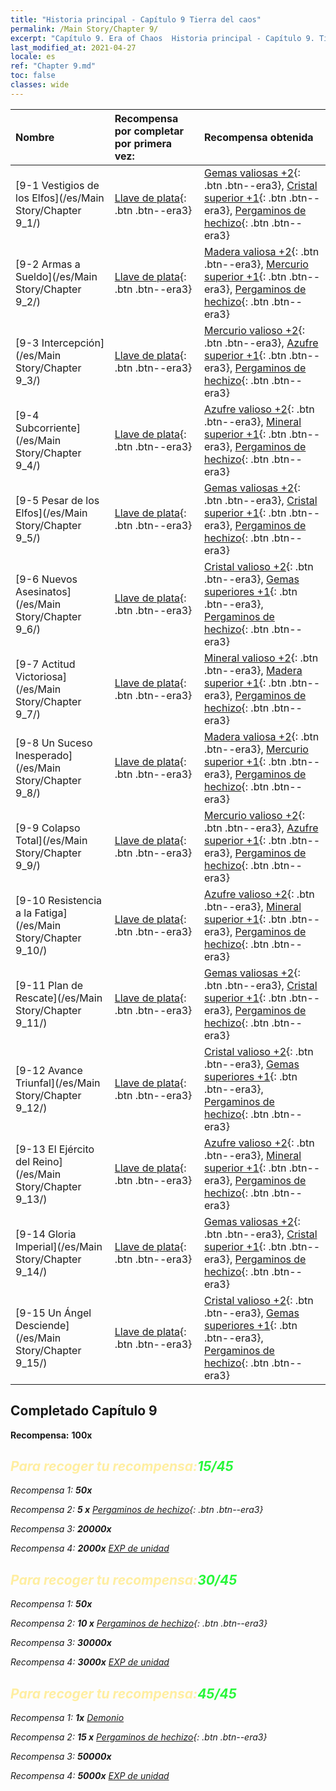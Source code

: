 ```yaml
---
title: "Historia principal - Capítulo 9 Tierra del caos"
permalink: /Main Story/Chapter 9/
excerpt: "Capítulo 9. Era of Chaos  Historia principal - Capítulo 9. Tierra del caos"
last_modified_at: 2021-04-27
locale: es
ref: "Chapter 9.md"
toc: false
classes: wide
---
```


  | Nombre |  Recompensa por completar por primera vez: | Recompensa obtenida |
  |:------------|:------------|:------------| 
  | [9-1 Vestigios de los Elfos](/es/Main Story/Chapter 9_1/) | [Llave de plata](/ItemsES/con_693/){: .btn .btn--era3} | [Gemas valiosas +2](/ItemsES/mat_30/){: .btn .btn--era3}, [Cristal superior +1](/ItemsES/mat_24/){: .btn .btn--era3}, [Pergaminos de hechizo](/ItemsES/con_694/){: .btn .btn--era3} |
  | [9-2 Armas a Sueldo](/es/Main Story/Chapter 9_2/) | [Llave de plata](/ItemsES/con_693/){: .btn .btn--era3} | [Madera valiosa +2](/ItemsES/mat_27/){: .btn .btn--era3}, [Mercurio superior +1](/ItemsES/mat_21/){: .btn .btn--era3}, [Pergaminos de hechizo](/ItemsES/con_694/){: .btn .btn--era3} |
  | [9-3 Intercepción](/es/Main Story/Chapter 9_3/) | [Llave de plata](/ItemsES/con_693/){: .btn .btn--era3} | [Mercurio valioso +2](/ItemsES/mat_28/){: .btn .btn--era3}, [Azufre superior +1](/ItemsES/mat_22/){: .btn .btn--era3}, [Pergaminos de hechizo](/ItemsES/con_694/){: .btn .btn--era3} |
  | [9-4 Subcorriente](/es/Main Story/Chapter 9_4/) | [Llave de plata](/ItemsES/con_693/){: .btn .btn--era3} | [Azufre valioso +2](/ItemsES/mat_29/){: .btn .btn--era3}, [Mineral superior +1](/ItemsES/mat_19/){: .btn .btn--era3}, [Pergaminos de hechizo](/ItemsES/con_694/){: .btn .btn--era3} |
  | [9-5 Pesar de los Elfos](/es/Main Story/Chapter 9_5/) | [Llave de plata](/ItemsES/con_693/){: .btn .btn--era3} | [Gemas valiosas +2](/ItemsES/mat_30/){: .btn .btn--era3}, [Cristal superior +1](/ItemsES/mat_24/){: .btn .btn--era3}, [Pergaminos de hechizo](/ItemsES/con_694/){: .btn .btn--era3} |
  | [9-6 Nuevos Asesinatos](/es/Main Story/Chapter 9_6/) | [Llave de plata](/ItemsES/con_693/){: .btn .btn--era3} | [Cristal valioso +2](/ItemsES/mat_31/){: .btn .btn--era3}, [Gemas superiores +1](/ItemsES/mat_23/){: .btn .btn--era3}, [Pergaminos de hechizo](/ItemsES/con_694/){: .btn .btn--era3} |
  | [9-7 Actitud Victoriosa](/es/Main Story/Chapter 9_7/) | [Llave de plata](/ItemsES/con_693/){: .btn .btn--era3} | [Mineral valioso +2](/ItemsES/mat_26/){: .btn .btn--era3}, [Madera superior +1](/ItemsES/mat_20/){: .btn .btn--era3}, [Pergaminos de hechizo](/ItemsES/con_694/){: .btn .btn--era3} |
  | [9-8 Un Suceso Inesperado](/es/Main Story/Chapter 9_8/) | [Llave de plata](/ItemsES/con_693/){: .btn .btn--era3} | [Madera valiosa +2](/ItemsES/mat_27/){: .btn .btn--era3}, [Mercurio superior +1](/ItemsES/mat_21/){: .btn .btn--era3}, [Pergaminos de hechizo](/ItemsES/con_694/){: .btn .btn--era3} |
  | [9-9 Colapso Total](/es/Main Story/Chapter 9_9/) | [Llave de plata](/ItemsES/con_693/){: .btn .btn--era3} | [Mercurio valioso +2](/ItemsES/mat_28/){: .btn .btn--era3}, [Azufre superior +1](/ItemsES/mat_22/){: .btn .btn--era3}, [Pergaminos de hechizo](/ItemsES/con_694/){: .btn .btn--era3} |
  | [9-10 Resistencia a la Fatiga](/es/Main Story/Chapter 9_10/) | [Llave de plata](/ItemsES/con_693/){: .btn .btn--era3} | [Azufre valioso +2](/ItemsES/mat_29/){: .btn .btn--era3}, [Mineral superior +1](/ItemsES/mat_19/){: .btn .btn--era3}, [Pergaminos de hechizo](/ItemsES/con_694/){: .btn .btn--era3} |
  | [9-11 Plan de Rescate](/es/Main Story/Chapter 9_11/) | [Llave de plata](/ItemsES/con_693/){: .btn .btn--era3} | [Gemas valiosas +2](/ItemsES/mat_30/){: .btn .btn--era3}, [Cristal superior +1](/ItemsES/mat_24/){: .btn .btn--era3}, [Pergaminos de hechizo](/ItemsES/con_694/){: .btn .btn--era3} |
  | [9-12 Avance Triunfal](/es/Main Story/Chapter 9_12/) | [Llave de plata](/ItemsES/con_693/){: .btn .btn--era3} | [Cristal valioso +2](/ItemsES/mat_31/){: .btn .btn--era3}, [Gemas superiores +1](/ItemsES/mat_23/){: .btn .btn--era3}, [Pergaminos de hechizo](/ItemsES/con_694/){: .btn .btn--era3} |
  | [9-13 El Ejército del Reino](/es/Main Story/Chapter 9_13/) | [Llave de plata](/ItemsES/con_693/){: .btn .btn--era3} | [Azufre valioso +2](/ItemsES/mat_29/){: .btn .btn--era3}, [Mineral superior +1](/ItemsES/mat_19/){: .btn .btn--era3}, [Pergaminos de hechizo](/ItemsES/con_694/){: .btn .btn--era3} |
  | [9-14 Gloria Imperial](/es/Main Story/Chapter 9_14/) | [Llave de plata](/ItemsES/con_693/){: .btn .btn--era3} | [Gemas valiosas +2](/ItemsES/mat_30/){: .btn .btn--era3}, [Cristal superior +1](/ItemsES/mat_24/){: .btn .btn--era3}, [Pergaminos de hechizo](/ItemsES/con_694/){: .btn .btn--era3} |
  | [9-15 Un Ángel Desciende](/es/Main Story/Chapter 9_15/) | [Llave de plata](/ItemsES/con_693/){: .btn .btn--era3} | [Cristal valioso +2](/ItemsES/mat_31/){: .btn .btn--era3}, [Gemas superiores +1](/ItemsES/mat_23/){: .btn .btn--era3}, [Pergaminos de hechizo](/ItemsES/con_694/){: .btn .btn--era3} |


## Completado Capítulo 9

 **Recompensa:**  **100x** <i class="fas fa-gem"/>



## <span style="color: #ffeea0">Para recoger tu recompensa:</span><span style="color: #27f73a">15/45</span>

 Recompensa 1:  **50x** <i class="fas fa-gem"/>

 Recompensa 2: **5 x** [Pergaminos de hechizo](/ItemsES/con_694/){: .btn .btn--era3}

 Recompensa 3:  **20000x** <i class="fas fa-coins"/>

 Recompensa 4:  **2000x** [EXP de unidad](/ItemsES/con_902/)



## <span style="color: #ffeea0">Para recoger tu recompensa:</span><span style="color: #27f73a">30/45</span>

 Recompensa 1:  **50x** <i class="fas fa-gem"/>

 Recompensa 2: **10 x** [Pergaminos de hechizo](/ItemsES/con_694/){: .btn .btn--era3}

 Recompensa 3:  **30000x** <i class="fas fa-coins"/>

 Recompensa 4:  **3000x** [EXP de unidad](/ItemsES/con_902/)



## <span style="color: #ffeea0">Para recoger tu recompensa:</span><span style="color: #27f73a">45/45</span>

 Recompensa 1:  **1x** [Demonio](/es/units/Demon/)

 Recompensa 2: **15 x** [Pergaminos de hechizo](/ItemsES/con_694/){: .btn .btn--era3}

 Recompensa 3:  **50000x** <i class="fas fa-coins"/>

 Recompensa 4:  **5000x** [EXP de unidad](/ItemsES/con_902/)

